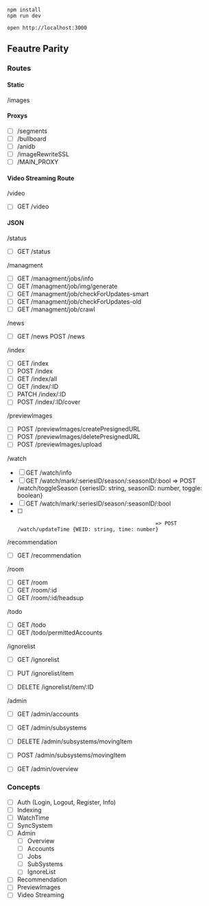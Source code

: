 ```
npm install
npm run dev
```

```
open http://localhost:3000
```

## Feautre Parity

### Routes

#### Static
/images

#### Proxys
- [ ] /segments
- [ ] /bullboard
- [ ] /anidb
- [ ] /imageRewriteSSL
- [ ] /MAIN_PROXY

#### Video Streaming Route
/video
- [ ] GET /video

#### JSON
/status
- [ ] GET /status

/managment
- [ ] GET /managment/jobs/info
- [ ] GET /managment/job/img/generate
- [ ] GET /managment/job/checkForUpdates-smart
- [ ] GET /managment/job/checkForUpdates-old
- [ ] GET /managment/job/crawl

/news
- [ ] GET /news
POST /news

/index
- [ ] GET /index
- [ ] POST /index
- [ ] GET /index/all
- [ ] GET /index/:ID
- [ ] PATCH /index/:ID
- [ ] POST /index/:ID/cover

/previewImages
- [ ] POST /previewImages/createPresignedURL
- [ ] POST /previewImages/deletePresignedURL
- [ ] POST /previewImages/upload

/watch
- [ ] GET /watch/info
- [ ] GET /watch/mark/:seriesID/season/:seasonID/:bool => POST /watch/toggleSeason {seriesID: string, seasonID: number, toggle: boolean}
- [ ] GET /watch/mark/:seriesID/season/:seasonID/:bool
- [ ] 												   => POST /watch/updateTime {WEID: string, time: number}

/recommendation
- [ ] GET /recommendation

/room
- [ ] GET /room
- [ ] GET /room/:id
- [ ] GET /room/:id/headsup

/todo

- [ ] GET /todo
- [ ] GET /todo/permittedAccounts

/ignorelist
- [ ] GET /ignorelist
- [ ] PUT /ignorelist/item
- [ ] DELETE /ignorelist/item/:ID


/admin
- [ ] GET /admin/accounts
- [ ] GET /admin/subsystems
- [ ] DELETE /admin/subsystems/movingItem
- [ ] POST /admin/subsystems/movingItem
- [ ] GET /admin/overview


### Concepts
- [ ] Auth (Login, Logout, Register, Info)
- [ ] Indexing
- [ ] WatchTime
- [ ] SyncSystem
- [ ] Admin
    - [ ] Overview
    - [ ] Accounts
    - [ ] Jobs
    - [ ] SubSystems
    - [ ] IgnoreList
- [ ] Recommendation
- [ ] PreviewImages
- [ ] Video Streaming